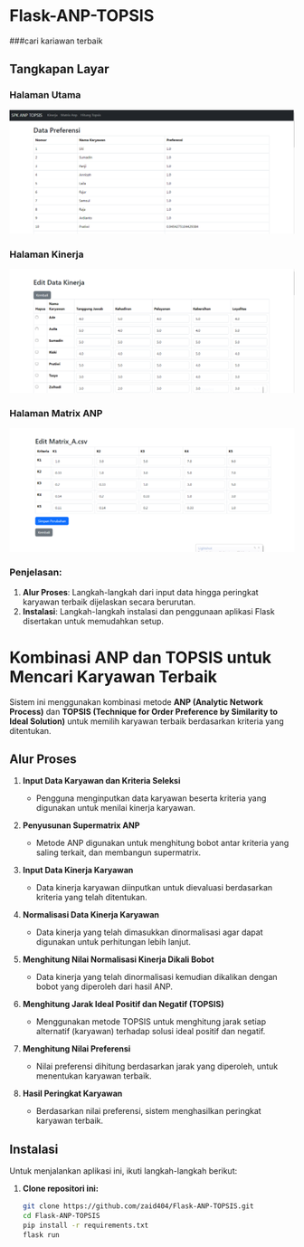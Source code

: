 # Flask-ANP-TOPSIS
###cari kariawan terbaik
## Tangkapan Layar

### Halaman Utama
[![Preview Video](https://github.com/zaid404/Flask-ANP-TOPSIS/raw/main/index.png)](https://github.com/zaid404/Flask-ANP-TOPSIS/raw/main/bandicam%202024-11-17%2013-16-14-709.avi)

### Halaman Kinerja
![Halaman Kinerja](https://github.com/zaid404/Flask-ANP-TOPSIS/raw/main/kinerja.png)

### Halaman Matrix ANP
![Halaman Matrix ANP](https://github.com/zaid404/Flask-ANP-TOPSIS/raw/main/matrix.png)

### Penjelasan:
1. **Alur Proses**: Langkah-langkah dari input data hingga peringkat karyawan terbaik dijelaskan secara berurutan.
2. **Instalasi**: Langkah-langkah instalasi dan penggunaan aplikasi Flask disertakan untuk memudahkan setup.



# Kombinasi ANP dan TOPSIS untuk Mencari Karyawan Terbaik

Sistem ini menggunakan kombinasi metode **ANP (Analytic Network Process)** dan **TOPSIS (Technique for Order Preference by Similarity to Ideal Solution)** untuk memilih karyawan terbaik berdasarkan kriteria yang ditentukan.

## Alur Proses

1. **Input Data Karyawan dan Kriteria Seleksi**
   - Pengguna menginputkan data karyawan beserta kriteria yang digunakan untuk menilai kinerja karyawan.

2. **Penyusunan Supermatrix ANP**
   - Metode ANP digunakan untuk menghitung bobot antar kriteria yang saling terkait, dan membangun supermatrix.

3. **Input Data Kinerja Karyawan**
   - Data kinerja karyawan diinputkan untuk dievaluasi berdasarkan kriteria yang telah ditentukan.

4. **Normalisasi Data Kinerja Karyawan**
   - Data kinerja yang telah dimasukkan dinormalisasi agar dapat digunakan untuk perhitungan lebih lanjut.

5. **Menghitung Nilai Normalisasi Kinerja Dikali Bobot**
   - Data kinerja yang telah dinormalisasi kemudian dikalikan dengan bobot yang diperoleh dari hasil ANP.

6. **Menghitung Jarak Ideal Positif dan Negatif (TOPSIS)**
   - Menggunakan metode TOPSIS untuk menghitung jarak setiap alternatif (karyawan) terhadap solusi ideal positif dan negatif.

7. **Menghitung Nilai Preferensi**
   - Nilai preferensi dihitung berdasarkan jarak yang diperoleh, untuk menentukan karyawan terbaik.

8. **Hasil Peringkat Karyawan**
   - Berdasarkan nilai preferensi, sistem menghasilkan peringkat karyawan terbaik.

## Instalasi

Untuk menjalankan aplikasi ini, ikuti langkah-langkah berikut:

1. **Clone repositori ini:**
   ```bash
   git clone https://github.com/zaid404/Flask-ANP-TOPSIS.git
   cd Flask-ANP-TOPSIS
   pip install -r requirements.txt
   flask run
    

